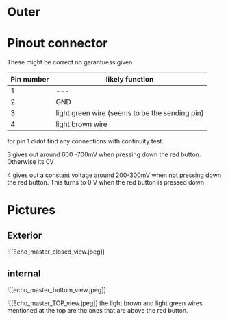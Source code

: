 
# Outer 


# Pinout connector

These might be correct no garantuess given 

| Pin number | likely function                                |
| ---------- | ---------------------------------------------- |
| 1          | ---                                            |
| 2          | GND                                            |
| 3          | light green wire (seems to be the sending pin) |
| 4          | light brown wire                               |
for pin 1 didnt find any connections with continuity test. 


3 gives out around 600 -700mV when pressing down the red button. Otherwise its 0V  

4 gives out a constant voltage around 200-300mV when not pressing down the red button. This turns to 0 V when the red button is pressed down

# Pictures

## Exterior

![[Echo_master_closed_view.jpeg]]

## internal
![[echo_master_bottom_view.jpeg]]

![[Echo_master_TOP_view.jpeg]]
the light brown and light green wires mentioned at the top are the ones that are above the red button. 

